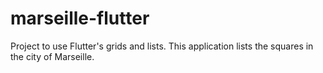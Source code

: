 # marseille-flutter
Project to use Flutter's grids and lists.  This application lists the squares in the city of Marseille.
